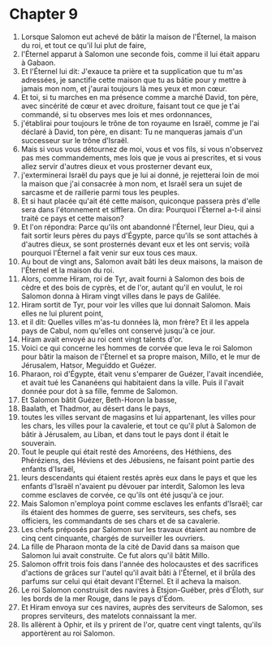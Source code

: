 # Chapter 9

1. Lorsque Salomon eut achevé de bâtir la maison de l'Éternel, la maison du roi, et tout ce qu'il lui plut de faire,
2. l'Éternel apparut à Salomon une seconde fois, comme il lui était apparu à Gabaon.
3. Et l'Éternel lui dit: J'exauce ta prière et ta supplication que tu m'as adressées, je sanctifie cette maison que tu as bâtie pour y mettre à jamais mon nom, et j'aurai toujours là mes yeux et mon cœur.
4. Et toi, si tu marches en ma présence comme a marché David, ton père, avec sincérité de cœur et avec droiture, faisant tout ce que je t'ai commandé, si tu observes mes lois et mes ordonnances,
5. j'établirai pour toujours le trône de ton royaume en Israël, comme je l'ai déclaré à David, ton père, en disant: Tu ne manqueras jamais d'un successeur sur le trône d'Israël.
6. Mais si vous vous détournez de moi, vous et vos fils, si vous n'observez pas mes commandements, mes lois que je vous ai prescrites, et si vous allez servir d'autres dieux et vous prosterner devant eux,
7. j'exterminerai Israël du pays que je lui ai donné, je rejetterai loin de moi la maison que j'ai consacrée à mon nom, et Israël sera un sujet de sarcasme et de raillerie parmi tous les peuples.
8. Et si haut placée qu'ait été cette maison, quiconque passera près d'elle sera dans l'étonnement et sifflera. On dira: Pourquoi l'Éternel a-t-il ainsi traité ce pays et cette maison?
9. Et l'on répondra: Parce qu'ils ont abandonné l'Éternel, leur Dieu, qui a fait sortir leurs pères du pays d'Égypte, parce qu'ils se sont attachés à d'autres dieux, se sont prosternés devant eux et les ont servis; voilà pourquoi l'Éternel a fait venir sur eux tous ces maux.
10. Au bout de vingt ans, Salomon avait bâti les deux maisons, la maison de l'Éternel et la maison du roi.
11. Alors, comme Hiram, roi de Tyr, avait fourni à Salomon des bois de cèdre et des bois de cyprès, et de l'or, autant qu'il en voulut, le roi Salomon donna à Hiram vingt villes dans le pays de Galilée.
12. Hiram sortit de Tyr, pour voir les villes que lui donnait Salomon. Mais elles ne lui plurent point,
13. et il dit: Quelles villes m'as-tu données là, mon frère? Et il les appela pays de Cabul, nom qu'elles ont conservé jusqu'à ce jour.
14. Hiram avait envoyé au roi cent vingt talents d'or.
15. Voici ce qui concerne les hommes de corvée que leva le roi Salomon pour bâtir la maison de l'Éternel et sa propre maison, Millo, et le mur de Jérusalem, Hatsor, Meguiddo et Guézer.
16. Pharaon, roi d'Égypte, était venu s'emparer de Guézer, l'avait incendiée, et avait tué les Cananéens qui habitaient dans la ville. Puis il l'avait donnée pour dot à sa fille, femme de Salomon.
17. Et Salomon bâtit Guézer, Beth-Horon la basse,
18. Baalath, et Thadmor, au désert dans le pays,
19. toutes les villes servant de magasins et lui appartenant, les villes pour les chars, les villes pour la cavalerie, et tout ce qu'il plut à Salomon de bâtir à Jérusalem, au Liban, et dans tout le pays dont il était le souverain.
20. Tout le peuple qui était resté des Amoréens, des Héthiens, des Phéréziens, des Héviens et des Jébusiens, ne faisant point partie des enfants d'Israël,
21. leurs descendants qui étaient restés après eux dans le pays et que les enfants d'Israël n'avaient pu dévouer par interdit, Salomon les leva comme esclaves de corvée, ce qu'ils ont été jusqu'à ce jour.
22. Mais Salomon n'employa point comme esclaves les enfants d'Israël; car ils étaient des hommes de guerre, ses serviteurs, ses chefs, ses officiers, les commandants de ses chars et de sa cavalerie.
23. Les chefs préposés par Salomon sur les travaux étaient au nombre de cinq cent cinquante, chargés de surveiller les ouvriers.
24. La fille de Pharaon monta de la cité de David dans sa maison que Salomon lui avait construite. Ce fut alors qu'il bâtit Millo.
25. Salomon offrit trois fois dans l'année des holocaustes et des sacrifices d'actions de grâces sur l'autel qu'il avait bâti à l'Éternel, et il brûla des parfums sur celui qui était devant l'Éternel. Et il acheva la maison.
26. Le roi Salomon construisit des navires à Etsjon-Guéber, près d'Éloth, sur les bords de la mer Rouge, dans le pays d'Édom.
27. Et Hiram envoya sur ces navires, auprès des serviteurs de Salomon, ses propres serviteurs, des matelots connaissant la mer.
28. Ils allèrent à Ophir, et ils y prirent de l'or, quatre cent vingt talents, qu'ils apportèrent au roi Salomon.


